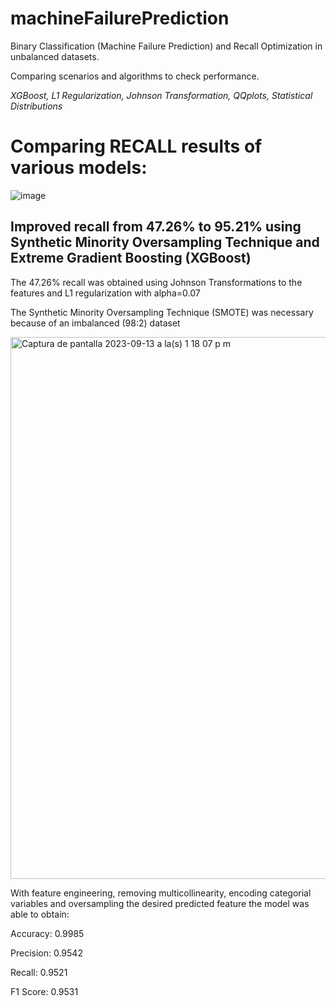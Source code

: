 # machineFailurePrediction
Binary Classification (Machine Failure Prediction) and Recall Optimization in unbalanced datasets. 

Comparing scenarios and algorithms to check performance.

_XGBoost, L1 Regularization, Johnson Transformation, QQplots, Statistical Distributions_

# Comparing RECALL results of various models: 

![image](https://github.com/santtiospina/machineFailurePrediction/assets/75998236/e0afdba3-7cb6-43f6-aecc-a55d57f12324)

## Improved recall from 47.26% to 95.21% using Synthetic Minority Oversampling Technique and Extreme Gradient Boosting (XGBoost)

The 47.26% recall was obtained using Johnson Transformations to the features and L1 regularization with alpha=0.07 

The Synthetic Minority Oversampling Technique (SMOTE) was necessary because of an imbalanced (98:2) dataset

<img width="867" alt="Captura de pantalla 2023-09-13 a la(s) 1 18 07 p m" src="https://github.com/santtiospina/machineFailurePrediction/assets/75998236/f3fcec8e-3738-4366-b8d9-afdb0dfaff72">


With feature engineering, removing multicollinearity, encoding categorial variables and oversampling the desired predicted feature the model was able to obtain:

Accuracy: 0.9985

Precision: 0.9542

Recall: 0.9521

F1 Score: 0.9531
